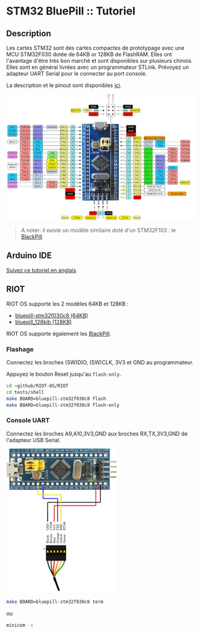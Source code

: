 # STM32 BluePill :: Tutoriel

## Description
Les cartes STM32 sont des cartes compactes de prototypage avec une MCU STM32F030 dotée de 64KB or 128KB de FlashRAM. Elles ont l'avantage d'être très bon marché et sont disponibles sur plusieurs chinois. Elles sont en général livrées avec un programmateur STLink. Prévoyez un adapteur UART Serial pour le connecter au port console.

La description et le pinout sont disponibles [ici](https://components101.com/microcontrollers/stm32f103c8t8-blue-pill-development-board).

![pinout](STM32-Blue-Pill-Development-Board-Pinout.jpg)

> A noter: il existe un modèle similaire doté d'un STM32F103 : le [BlackPill](https://innovatorsguru.com/stm32-black-pill/).

## Arduino IDE

[Suivez ce tutoriel en anglais](https://maker.pro/arduino/tutorial/how-to-program-the-stm32-blue-pill-with-arduino-ide).

## RIOT

RIOT OS supporte les 2 modèles 64KB et 128KB :
* [bluepill-stm32f030c8 (64KB)](https://github.com/RIOT-OS/RIOT/blob/master/boards/bluepill-stm32f030c8/doc.txt)
* [bluepill_128kib (128KB)](https://github.com/RIOT-OS/RIOT/blob/master/boards/bluepill_128kib/doc.txt)

RIOT OS supporte également les [BlackPill](https://innovatorsguru.com/stm32-black-pill/).

### Flashage

Connectez les broches (SW)DIO, (SW)CLK, 3V3 et GND au programmateur.

Appuyez le bouton Reset jusqu'au `flash-only`.

```bash
cd ~github/RIOT-OS/RIOT
cd tests/shell
make BOARD=bluepill-stm32f030c8 flash
make BOARD=bluepill-stm32f030c8 flash-only
```

### Console UART

Connectez les broches A9,A10,3V3,GND aux broches RX,TX,3V3,GND de l'adapteur USB Serial.

![USB Serial](usbserial.png)

```bash
make BOARD=bluepill-stm32f030c8 term
```

ou

```bash
minicom -s
```
